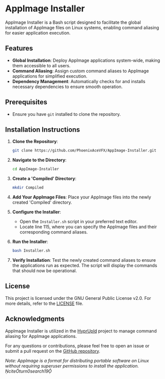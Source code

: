 # AppImage Installer

AppImage Installer is a Bash script designed to facilitate the global installation of AppImage files on Linux systems, enabling command aliasing for easier application execution. 

## Features

- **Global Installation**: Deploy AppImage applications system-wide, making them accessible to all users.
- **Command Aliasing**: Assign custom command aliases to AppImage applications for simplified execution.
- **Dependency Management**: Automatically checks for and installs necessary dependencies to ensure smooth operation.

## Prerequisites

- Ensure you have `git` installed to clone the repository.

## Installation Instructions

1. **Clone the Repository**:
   ```bash
   git clone https://github.com/PhoenixAceVFX/AppImage-Installer.git
   ```


2. **Navigate to the Directory**:
   ```bash
   cd AppImage-Installer
   ```


3. **Create a 'Compiled' Directory**:
   ```bash
   mkdir Compiled
   ```


4. **Add Your AppImage Files**:
   Place your AppImage files into the newly created 'Compiled' directory.

5. **Configure the Installer**:
   - Open the `Installer.sh` script in your preferred text editor.
   - Locate line 115, where you can specify the AppImage files and their corresponding command aliases.

6. **Run the Installer**:
   ```bash
   bash Installer.sh
   ```


7. **Verify Installation**:
   Test the newly created command aliases to ensure the applications run as expected. The script will display the commands that should now be operational.

## License

This project is licensed under the GNU General Public License v2.0. For more details, refer to the [LICENSE](https://github.com/PhoenixAceVFX/AppImage-Installer/blob/main/LICENSE) file.

## Acknowledgments

AppImage Installer is utilized in the [HyprUpld](https://github.com/PhoenixAceVFX/HyprUpld) project to manage command aliasing for AppImage applications.

For any questions or contributions, please feel free to open an issue or submit a pull request on the [GitHub repository](https://github.com/PhoenixAceVFX/AppImage-Installer).

*Note: AppImage is a format for distributing portable software on Linux without requiring superuser permissions to install the application. citeturn0search19* 

